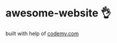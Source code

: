 # awesome-website :ok_hand:                                                                                                                          
built with help of <a href="http://johnelder.com/">codemy.com</a>
